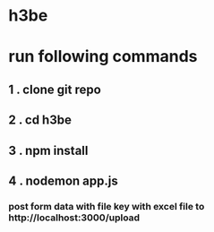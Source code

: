 # h3be
# run following commands
## 1 . clone git repo
## 2 . cd h3be
## 3 . npm install
## 4 . nodemon app.js

### post form data with file key with excel file to http://localhost:3000/upload

